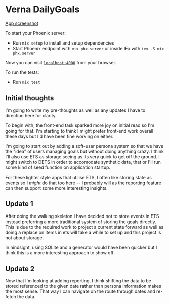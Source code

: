 # Verna DailyGoals

[App screenshot](https://github.com/nicolasdabreo/verna_daily_goals/screenshot.png)

To start your Phoenix server:

  * Run `mix setup` to install and setup dependencies
  * Start Phoenix endpoint with `mix phx.server` or inside IEx with `iex -S mix phx.server`

Now you can visit [`localhost:4000`](http://localhost:4000) from your browser.

To run the tests:

  * Run `mix test`


## Initial thoughts

I'm going to write my pre-thoughts as well as any updates I have to direction here for clarity.

To begin with, the front-end task sparked more joy on initial read so I'm going for that. I'm starting to think I might prefer front-end work overall these days but I'd have been fine working on either.

I'm going to start out by adding a soft-user persona system so that we have the "idea" of users managing goals but without doing anything crazy. I think I'll also use ETS as storage seeing as its very quick to get off the ground. I might switch to DETS in order to accomodate synthetic data, that or I'll run some kind of seed function on application startup.

For these lighter style apps that utilise ETS, I often like storing state as events so I _might_ do that too here -- I probably will as the reporting feature can then support some more interesting insights.

## Update 1

After doing the walking skeleton I have decided not to store events in ETS instead preferring a more traditional system of storing the goals directly. This is due to the required work to project a current state forward as well as doing a replace on items in ets will take a while to set up and this project is not about storage.

In hindsight, using SQLite and a generator would have been quicker but I think this is a more interesting approach to show off.

## Update 2 

Now that I'm looking at adding reporting, I think shifting the data to be stored referenced to the given date rather than persona information makes the most sense. That way I can navigate on the route through dates and re-fetch the data.
